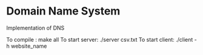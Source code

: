# Domain Name System
Implementation of DNS

To compile : make all
To start server: ./server csv.txt
To start client: ./client -h website_name

